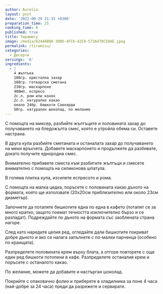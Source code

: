 ```yaml
---
author: Aurelia
layout: post
date: '2022-09-29 21:15 +0300'
preparation_time: 25
cooking_time: 0
published: true
title: Тирамису
image: /media/6244AB88-39DD-4FC6-A2C8-573A47DC50AE.jpeg
permalink: /tiramisu/
categories:
  - Десерти
servings: '8'
ingredients:
  - |
    4 жълтъка
    100гр. кристална захар
    180гр. готварска сметана
    230гр. маскарпоне
    400мл. еспресо
    2с.л. ром или коняк
    2с.л. натурално какао
    около 24бр. бишкоти Савоярди
    50гр. натурален шоколад, по желание
---
```

С помощта на миксер, разбийте жълтъците и половината захар до получаването на бледожълта смес, която е утройла обема си. Оставете настрана.

В друга купа разбийте сметаната и останалата захар до получаването на меки връхчета. Добавете маскарпонето и продължете да разбивате, докато получите еднородна смес. 

Внимателно прибавете сместа към разбитите жълтъци и смесете внимателно с помощта на силиконова шпатула.

В голяма плитка купа, изсипете еспресото и рома.

С помощта на малка цедка, поръсете с половината какао дъното на формата, която ще използвате (20х20см приблизително или около 23см диаметър).

Започнете да потапяте бишкотите една по една в кафето (потапят се за много кратко, защото поемат течността изключително бързо и се разпадат). Подреждайте по дъното на формата със заоблената страна нагоре. 

След като наредите целия ред, огледайте дали бишкотите покриват добре дъното и ако се налага запълнете с по-малки парченца (особено по краищата). 

Разпределете половината крем върху блата, а отгоре повторете с още един ред бишкоти потопени в кафе. Разпределете останалия крем и поръсете с останалото какао. 

По желание, можете да добавите и настърган шоколад.

Покрийте с опаковачно фолио и приберете в хладилника за поне 4 часа (най-добре за 24 часа) преди да разрежете и сервирате. 

